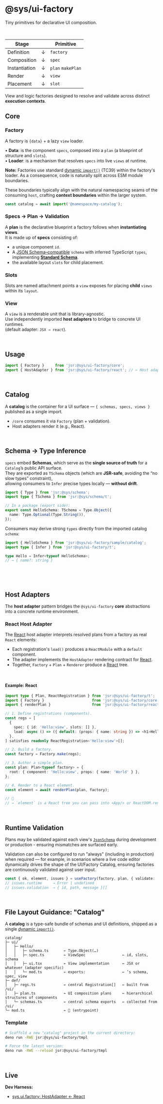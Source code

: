 # @sys/ui-factory
Tiny primitives for declarative UI composition.  

<p>&nbsp;<p>

| Stage         |   | Primitive            |
|---------------|---|----------------------|
| Definition    | ↓ | `factory`            |
| Composition   | ↓ | `spec`               |
| Instantiation | ↓ | `plan` `makePlan`    |
| Render        | ↓ | `view`               |
| Placement     | ↓ | `slot`               |

View and logic factories designed to resolve and validate across distinct **execution contexts**.


## Core
### Factory
A factory is `{data}` + a lazy `view` loader.  

  •	**Data**: is the component `specs`, composed into a `plan` (a blueprint of structure and `slots`).  
  •	**Loader**: is a mechanism that resolves `specs` into live `views` at runtime.

**Note:** Factories use standard [dynamic `import()`](https://github.com/tc39/proposal-dynamic-import) (TC39) within the factory's loader. As a consequence, code is naturally split across ESM module boundaries.

These boundaries typically align with the natural namespacing seams of the consuming `host`,
crafting **context boundaries** within the larger system.

```ts
const catalog = await import('@namespace/my-catalog');
```



### Specs → Plan → Validation
  A **plan** is the declarative blueprint a factory follows when **instantiating views**.  
  It is made up of **specs** consisting of:  
  - a unique component `id`.
  - A [JSON Schema–compatible](https://json-schema.org/) `schema` with inferred TypeScript `types`, 
implementing [**Standard Schema**](https://standardschema.dev).
  - the available layout `slots` for child placement.


### Slots
  Slots are named attachment points a `view` exposes for placing **child** `views` within its `layout`.

### View
  A `view` is a renderable unit that is library-agnostic.  
  Use independently imported **host adapters** to bridge to concrete UI runtimes.   
  (default adapter: `JSX → react`).

<p>&nbsp;<p>

## Usage
```ts
import { Factory }     from 'jsr:@sys/ui-factory/core';
import { HostAdapter } from 'jsr:@sys/ui-factory/react'; // ← Host adapter (hook into a concrete UI runtime).
```

<p>&nbsp;<p>

## Catalog
A **catalog** is the container for a UI surface — `{ schemas, specs, views }` published as a single import.

-	`/core` consumes it via `Factory` (plan + validation).
-	Host adapters render it (e.g., React).

<p>&nbsp;<p>

## Schema → Type Inference
`specs` embed **Schemas**, which serve as the **single source of truth** for a `Catalog`’s public API surface.  
They are exported as `TSchema` objects (which are **JSR-safe**, avoiding the “no slow types” constraint),  
allowing consumers to `Infer` precise types locally — **without drift**.


```ts
import { Type } from 'jsr:@sys/schema';
import type { TSchema } from 'jsr:@sys/schema/t';

// In a package (export side):
export const HelloSchema: TSchema = Type.Object({
  name: Type.Optional(Type.String()),
});
```

Consumers may derive strong `types` directly from the imported catalog `schema`:
```ts
import { HelloSchema } from 'jsr:@sys/ui-factory/sample/catalog';
import type { Infer } from 'jsr:@sys/ui-factory/t';

type Hello = Infer<typeof HelloSchema>; 
// → { name?: string }
```

<p>&nbsp;<p>




<p>&nbsp;<p>

## Host Adapters
The **host adapter** pattern bridges the `@sys/ui-factory` **core** abstractions into 
a concrete runtime environment.


### React Host Adapter
The [React](https://react.dev/) host adapter interprets resolved plans from a factory 
as real `React` elements:

- Each registration's `load()` produces a `ReactModule` with a `default` component.
- The adapter implements the `HostAdapter` rendering contract for [React](https://react.dev/).
- Together, `Factory` + `Plan` + `Renderer` produce a [React](https://react.dev/) tree.

<p>&nbsp;<p>

#### Example: React
```ts
import type { Plan, ReactRegistration } from 'jsr:@sys/ui-factory/t';
import { Factory }                      from 'jsr:@sys/ui-factory/core';
import { renderPlan }                   from 'jsr:@sys/ui-factory/react';

// 1. Define registrations (components).
const regs = [
  {
    spec: { id: 'Hello:view', slots: [] },
    load: async () => ({ default: (props: { name: string }) => <h1>Hello, {props.name}!</h1> }),
  },
] satisfies readonly ReactRegistration<'Hello:view'>[];

// 2. Build a factory.
const factory = Factory.make(regs);

// 3. Author a simple plan.
const plan: Plan<typeof factory> = {
  root: { component: 'Hello:view', props: { name: 'World' } },
};

// 4. Render to a React element.
const element = await renderPlan(plan, factory);

// 🌳
// → `element` is a React tree you can pass into <App/> or ReactDOM.render
```

<p>&nbsp;<p>

## Runtime Validation
Plans may be validated against each view's [`JsonSchema`](https://json-schema.org/draft/2020-12/json-schema-core.html) during development or production - ensuring mismatches are surfaced early. 

Validation can also be configured to run "always" (including in production) when required — for example, in scenarios where a live code editor dynamically drives the shape of the UI/Factory Catalog, ensuring factories are continuously validated against user input.


```ts
const { ok, element, issues } = useFactory(factory, plan, { validate: 'always' });
// issues.runtime     → Error | undefined
// issues.validation  → { id, path, message }[]
```

<p>&nbsp;<p>

## File Layout Guidance: "Catalog"
A **catalog** is a type-safe bundle of schemas and UI definitions, shipped as a 
single [dynamic `import()`](https://github.com/tc39/proposal-dynamic-import).


```
catalog/
├─ ui/
│   ├─ Hello/
│   │   ├─ schema.ts       ← Type.Object(…)
│   │   ├─ spec.ts         ← ViewSpec                 ← id, slots, schema
│   │   ├─ ui.tsx          ← View implementation      ← JSX or whatever (adapter specific)
│   │   └─ mod.ts          ← exports:                 ← ’s schema, spec, view
├─ def/
│   ├─ regs.ts             ← central Registration[]   ← built from /ui/
│   ├─ plan.ts             ← UI composition plans     ← hierarchical structures of components
│   └─ schemas.ts          ← central schema exports   ← collected from /ui/
└─ mod.ts                  ← 🌳 (entrypoint)
```


### Template
```bash
# Scaffold a new "catalog" project in the current directory:
deno run -RWE jsr:@sys/ui-factory/tmpl

# Force the latest version:
deno run -RWE --reload jsr:@sys/ui-factory/tmpl
```


<p>&nbsp;<p>

## Live
**Dev Harness:** 
- [sys.ui.factory: HostAdapter ← React](https://fs.db.team/sys/ui.factory/?dev=9957335587705)

